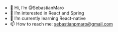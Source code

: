- 👋 Hi, I’m @SebastianMaro
- 👀 I’m interested in React and Spring
- 🌱 I’m currently learning React-native
- 📫 How to reach me: sebastianpmaro@gmail.com

<!---
SebastianMaro/SebastianMaro is a ✨ special ✨ repository because its `README.md` (this file) appears on your GitHub profile.
You can click the Preview link to take a look at your changes.
--->
